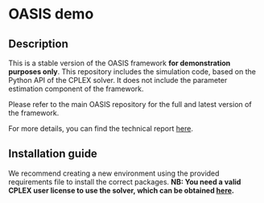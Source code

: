 # OASIS demo

## Description

This is a stable version of the OASIS framework **for demonstration purposes only**. This repository includes the simulation code, based on the Python API of the CPLEX solver.
It does not include the parameter estimation component of the framework. 

Please refer to the main OASIS repository for the full and latest version of the framework. 

For more details, you can find the technical report [here](https://transp-or.epfl.ch/documents/technicalReports/PougHillBier22.pdf).

## Installation guide   

We recommend creating a new environment using the provided requirements file to install the correct packages. 
**NB: You need a valid CPLEX user license to use the solver, which can be obtained [here](https://www.ibm.com/academic/topic/data-science).**


